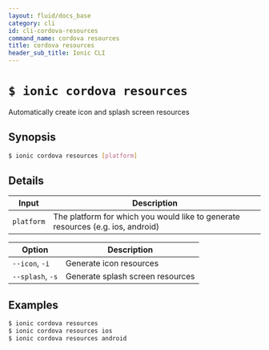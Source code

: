 ```yaml
---
layout: fluid/docs_base
category: cli
id: cli-cordova-resources
command_name: cordova resources
title: cordova resources
header_sub_title: Ionic CLI
---
```


# `$ ionic cordova resources`

Automatically create icon and splash screen resources
## Synopsis

```bash
$ ionic cordova resources [platform]
```
  
## Details


Input | Description
----- | ----------
`platform` | The platform for which you would like to generate resources (e.g. ios, android)


Option | Description
------ | ----------
`--icon`, `-i` | Generate icon resources
`--splash`, `-s` | Generate splash screen resources

## Examples

```bash
$ ionic cordova resources 
$ ionic cordova resources ios
$ ionic cordova resources android
```
